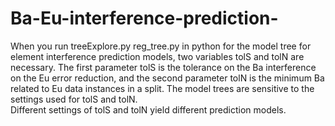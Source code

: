 # Ba-Eu-interference-prediction-

When you run treeExplore.py reg_tree.py in python for the model tree for element interference prediction models, two variables tolS and tolN are necessary. 
The first parameter tolS is the tolerance on the Ba interference on the Eu error reduction, and the second parameter tolN is the minimum Ba related to Eu data instances in a split. 
The model trees are sensitive to the settings used for tolS and tolN.  
Different settings of tolS and tolN yield different prediction models. 
